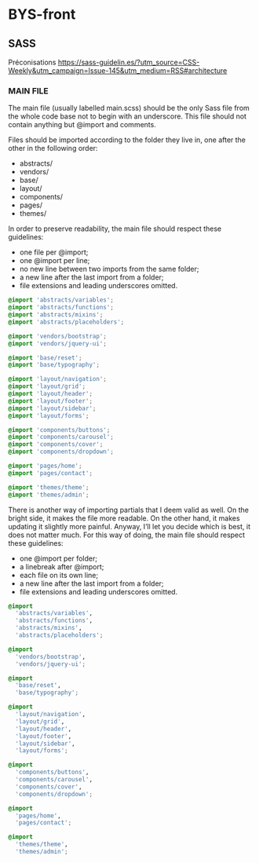 # BYS-front

## SASS

Préconisations https://sass-guidelin.es/?utm_source=CSS-Weekly&utm_campaign=Issue-145&utm_medium=RSS#architecture

### MAIN FILE

The main file (usually labelled main.scss) should be the only Sass file from the whole code base not to begin with an underscore. This file should not contain anything but @import and comments.

Files should be imported according to the folder they live in, one after the other in the following order:

* abstracts/
* vendors/
* base/
* layout/
* components/
* pages/
* themes/

In order to preserve readability, the main file should respect these guidelines:

* one file per @import;
* one @import per line;
* no new line between two imports from the same folder;
* a new line after the last import from a folder;
* file extensions and leading underscores omitted.

```scss
@import 'abstracts/variables';
@import 'abstracts/functions';
@import 'abstracts/mixins';
@import 'abstracts/placeholders';

@import 'vendors/bootstrap';
@import 'vendors/jquery-ui';

@import 'base/reset';
@import 'base/typography';

@import 'layout/navigation';
@import 'layout/grid';
@import 'layout/header';
@import 'layout/footer';
@import 'layout/sidebar';
@import 'layout/forms';

@import 'components/buttons';
@import 'components/carousel';
@import 'components/cover';
@import 'components/dropdown';

@import 'pages/home';
@import 'pages/contact';

@import 'themes/theme';
@import 'themes/admin';
```

There is another way of importing partials that I deem valid as well. On the bright side, it makes the file more readable. On the other hand, it makes updating it slightly more painful. Anyway, I’ll let you decide which is best, it does not matter much. For this way of doing, the main file should respect these guidelines:

* one @import per folder;
* a linebreak after @import;
* each file on its own line;
* a new line after the last import from a folder;
* file extensions and leading underscores omitted.

```scss
@import
  'abstracts/variables',
  'abstracts/functions',
  'abstracts/mixins',
  'abstracts/placeholders';

@import
  'vendors/bootstrap',
  'vendors/jquery-ui';

@import
  'base/reset',
  'base/typography';

@import
  'layout/navigation',
  'layout/grid',
  'layout/header',
  'layout/footer',
  'layout/sidebar',
  'layout/forms';

@import
  'components/buttons',
  'components/carousel',
  'components/cover',
  'components/dropdown';

@import
  'pages/home',
  'pages/contact';

@import
  'themes/theme',
  'themes/admin';
  ```